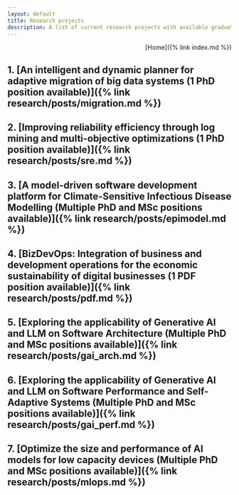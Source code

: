 ```yaml
---
layout: default
title: Research projects
description: A list of current research projects with available graduate positions
---
```


<div style="text-align: right"> [Home]({% link index.md %}) </div>

## 1. [An intelligent and dynamic planner for adaptive migration of big data systems (1 PhD position available)]({% link research/posts/migration.md %})
## 2. [Improving reliability efficiency through log mining and multi-objective optimizations (1 PhD position available)]({% link research/posts/sre.md %})
## 3. [A model-driven software development platform for Climate-Sensitive Infectious Disease Modelling (Multiple PhD and MSc positions available)]({% link research/posts/epimodel.md %})
## 4. [BizDevOps: Integration of business and development operations for the economic sustainability of digital businesses (1 PDF position available)]({% link research/posts/pdf.md %})
## 5. [Exploring the applicability of Generative AI and LLM on Software Architecture (Multiple PhD and MSc positions available)]({% link research/posts/gai_arch.md %})
## 6. [Exploring the applicability of Generative AI and LLM on Software Performance and Self-Adaptive Systems (Multiple PhD and MSc positions available)]({% link research/posts/gai_perf.md %})
## 7. [Optimize the size and performance of AI models for low capacity devices (Multiple PhD and MSc positions available)]({% link research/posts/mlops.md %})


